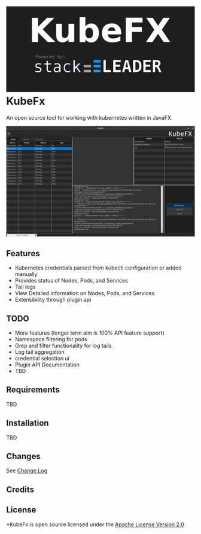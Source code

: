 
![KubeFx Screenshot](images/splash-darker.png)
KubeFx
======

An open source tool for working with kubernetes written in JavaFX.

![KubeFx Screenshot](images/screenshot.png)

Features
--------

  * Kubernetes credentials parsed from kubectl configuration or added manually
  * Provides status of Nodes, Pods, and Services
  * Tail logs
  * View Detailed information on Nodes, Pods, and Services
  * Extensibility through plugin api 

TODO
----

  * More features (longer term aim is 100% API feature support)
  * Namespace filtering for pods
  * Grep and filter functionality for log tails
  * Log tail aggregation
  * credential selection ui
  * Plugin API Documentation
  * TBD

Requirements
------------
 TBD

Installation
------------
 TBD

Changes
-------

See [Change Log](CHANGES.md)

Credits
-------


License
-------

*KubeFx is open source licensed under the [Apache License Version 2.0](LICENSE)
